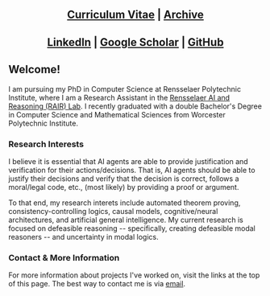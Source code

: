 <center> <h2> <a href="https://www.overleaf.com/read/tqfwmzqwdyvt">Curriculum Vitae</a> | <a href="https://mjgiancola.github.io/archive">Archive</a> </h2> </center>

<center> <h2> <a href="https://linkedin.com/in/mjgiancola">LinkedIn</a> | <a href="https://scholar.google.com/citations?hl=en&user=jLS7LmUAAAAJ">Google Scholar</a> | <a href="https://github.com/mjgiancola">GitHub</a> </h2> </center>

## Welcome!
I am pursuing my PhD in Computer Science at Rensselaer Polytechnic Institute, where I am a Research Assistant in the [Rensselaer AI and Reasoning (RAIR) Lab](https://rair.cogsci.rpi.edu/). I recently graduated with a double Bachelor's Degree in Computer Science and Mathematical Sciences from Worcester Polytechnic Institute.

### Research Interests
I believe it is essential that AI agents are able to provide justification and verification for their actions/decisions. That is, AI agents should be able to justify their decisions and verify that the decision is correct, follows a moral/legal code, etc., (most likely) by providing a proof or argument.

To that end, my research interets include automated theorem proving, consistency-controlling logics, causal models, cognitive/neural architectures, and artificial general intelligence. My current research is focused on defeasible reasoning -- specifically, creating defeasible modal reasoners -- and uncertainty in modal logics.

### Contact & More Information
For more information about projects I've worked on, visit the links at the top of this page. The best way to contact me is via [email](mailto:giancm@rpi.edu).
